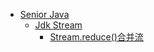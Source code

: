 
* [Senior Java](/Senior_Java/)
    - [Jdk Stream](/Senior_Java/jdk/)
        - [Stream.reduce()合并流](/Senior_Java/jdk/Stream.reduce().md)

